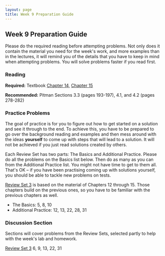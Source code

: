 ```yaml
---
layout: page
title: Week 9 Preparation Guide
---
```


## Week 9 Preparation Guide ##

Please do the required reading before attempting problems. Not only does it contain the material you need for the week's work, and more examples than in the lectures, it will remind you of the details that you have to keep in mind when attempting problems. You will solve problems faster if you read first.

### Reading ###
**Required:** Textbook [Chapter 14](http://prob140.org/textbook/chapters/Chapter_14/00_The_Central_Limit_Theorem),
[Chapter 15](http://prob140.org/textbook/chapters/Chapter_15/00_Continuous_Distributions)

**Recommended:** Pitman Sections 3.3 (pages 193-197), 4.1, and 4.2 (pages 278-282)

### Practice Problems ###
The goal of practice is for you to figure out how to get started on a solution and see it through to the end. To achieve this, you have to be prepared to go over the background reading and examples and then mess around with the ideas **yourself** to come up with steps that will lead to a solution. It will not be achieved if you just read solutions created by others.

Each Review Set has two parts: The Basics and Additional Practice. Please do all the problems on the Basics list below. Then do as many as you can from the Additional Practice list. You might not have time to get to them all. That's OK – if you have been practising coming up with solutions yourself, you should be able to tackle new problems on tests. 

[Review Set 3](http://prob140.org/textbook/chapters/Chapter_15/06_Review_Problems_Set_3) is based on the material of Chapters 12 through 15. Those chapters build on the previous ones, so you have to be familiar with the previous chapters as well.

- The Basics: 5, 8, 10
- Additional Practice: 12, 13, 22, 28, 31

### Discussion Section ###
Sections will cover problems from the Review Sets, selected partly to help with the week's lab and homework. 

[Review Set 3](http://prob140.org/textbook/chapters/Chapter_15/06_Review_Problems_Set_3) 6, 9, 13, 22, 31



```python

```
